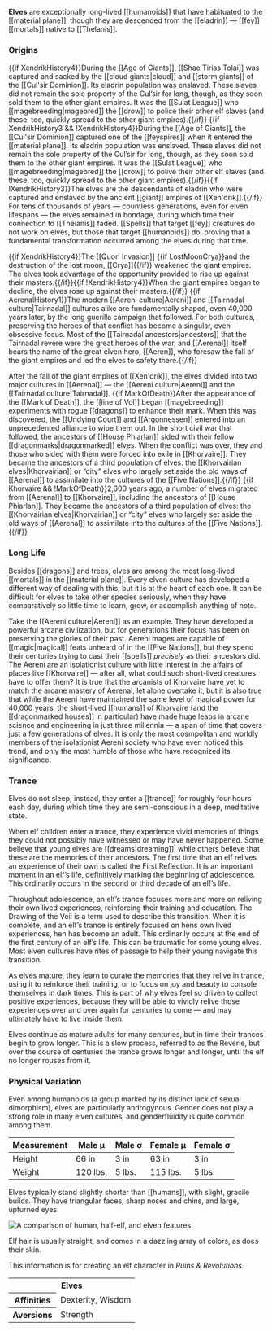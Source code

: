 **Elves** are exceptionally long-lived
[[humanoids]] that have habituated to the
[[material plane]], though they are descended
from the [[eladrin]] — [[fey]] [[mortals]] native
to [[Thelanis]].

### Origins

{{if XendrikHistory4}}During the [[Age of Giants]],
[[Shae Tirias Tolai]] was captured and sacked
by the [[cloud giants|cloud]] and [[storm giants]]
of the [[Cul'sir Dominion]]. Its eladrin
population was enslaved. These slaves did not
remain the sole property of the Cul’sir for long,
though, as they soon sold them to the other
giant empires. It was the [[Sulat League]] who
[[magebreeding|magebred]] the [[drow]] to police
their other elf slaves (and these, too, quickly
spread to the other giant empires).{{/if}}
{{if XendrikHistory3 && !XendrikHistory4}}During
the [[Age of Giants]], the [[Cul'sir Dominion]]
captured one of the [[feyspires]] when it entered
the [[material plane]]. Its eladrin population was
enslaved. These slaves did not remain the sole
property of the Cul’sir for long, though, as they
soon sold them to the other giant empires. It was
the [[Sulat League]] who [[magebreeding|magebred]]
the [[drow]] to polive their other elf slaves
(and these, too, quickly spread to the other giant
empires).{{/if}}{{if !XendrikHistory3}}The elves
are the descendants of eladrin who were captured
and enslaved by the ancient [[giant]] empires of
[[Xen'drik]].{{/if}} For tens of thousands of
years — countless generations, even for elven
lifespans — the elves remained in bondage, during
which time their connection to [[Thelanis]] faded.
[[Spells]] that target [[fey]] creatures do not
work on elves, but those that target [[humanoids]]
do, proving that a fundamental transformation
occurred among the elves during that time.

{{if XendrikHistory4}}The [[Quori Invasion]]
{{if LostMoonCrya}}and the destruction of the
lost moon, [[Crya]]{{/if}} weakened the giant
empires. The elves took advantage of the
opportunity provided to rise up against their
masters.{{/if}}{{if !XendrikHistory4}}When the
giant empires began to decline, the elves rose
up against their masters.{{/if}}
{{if AerenalHistory1}}The modern
[[Aereni culture|Aereni]] and
[[Tairnadal culture|Tairnadal]] cultures alike
are fundamentally shaped, even 40,000 years later,
by the long guerilla campaign that followed. For
both cultures, preserving the heroes of that
conflict has become a singular, even obsessive
focus. Most of the [[Tairnadal ancestors|ancestors]]
that the Tairnadal revere were the great heroes
of the war, and [[Aerenal]] itself bears the name
of the great elven hero, [[Aeren]], who foresaw
the fall of the giant empires and led the elves
to safety there.{{/if}}

After the fall of the giant empires of [[Xen'drik]],
the elves divided into two major cultures in
[[Aerenal]] — the [[Aereni culture|Aereni]] and
the [[Tairnadal culture|Tairnadal]].
{{if MarkOfDeath}}After the appearance of the
[[Mark of Death]], the [[line of Vol]] began
[[magebreeding]] experiments with rogue [[dragons]]
to enhance their mark. When this was discovered,
the [[Undying Court]] and [[Argonnessen]] entered
into an unprecedented alliance to wipe them out.
In the short civil war that followed, the ancestors
of [[House Phiarlan]] sided with their fellow
[[dragonmarks|dragonmarked]] elves. When the
conflict was over, they and those who sided with
them were forced into exile in [[Khorvaire]].
They became the ancestors of a third population
of elves: the [[Khorvairian elves|Khorvairian]]
or “city” elves who largely set aside the old
ways of [[Aerenal]] to assimilate into the
cultures of the [[Five Nations]].{{/if}}
{{if Khorvaire && !MarkOfDeath}}2,600 years ago,
a number of elves migrated from [[Aerenal]] to
[[Khorvaire]], including the ancestors of
[[House Phiarlan]]. They became the ancestors of
a third population of elves: the
[[Khorvairian elves|Khorvairian]] or “city”
elves who largely set aside the old ways of
[[Aerenal]] to assimilate into the cultures of
the [[Five Nations]].{{/if}}

### Long Life

Besides [[dragons]] and trees, elves are among
the most long-lived [[mortals]] in the
[[material plane]]. Every elven culture has
developed a different way of dealing with this,
but it is at the heart of each one. It can be
difficult for elves to take other species
seriously, when they have comparatively so little
time to learn, grow, or accomplish anything of
note.

Take the [[Aereni culture|Aereni]] as an example.
They have developed a powerful arcane
civilization, but for generations their focus
has been on preserving the glories of their past.
Aereni mages are capable of [[magic|magical]]
feats unheard of in the [[Five Nations]], but
they spend their centuries trying to cast their
[[spells]] _precisely_ as their ancestors did.
The Aereni are an isolationist culture with little
interest in the affairs of places like
[[Khorvaire]] — after all, what could such
short-lived creatures have to offer them? It is
true that the arcanists of Khorvaire have yet to
match the arcane mastery of Aerenal, let alone
overtake it, but it is also true that while the
Aereni have maintained the same level of magical
power for 40,000 years, the short-lived
[[humans]] of Khorvaire (and the
[[dragonmarked houses]] in particular) have made
huge leaps in arcane science and engineering in
just three millennia — a span of time that covers
just a few generations of elves. It is only the
most cosmpolitan and worldly members of the
isolationist Aereni society who have even noticed
this trend, and only the most humble of those
who have recognized its significance.

### Trance

Elves do not sleep; instead, they enter a
[[trance]] for roughly four hours each day, during
which time they are semi-conscious in a deep,
meditative state.

When elf children enter a trance, they experience
vivid memories of things they could not possibly
have witnessed or may have never happened. Some
believe that young elves are [[dreams|dreaming]],
while others believe that these are the memories
of their ancestors. The first time that an elf
relives an experience of their own is called the
First Reflection. It is an important moment in
an elf’s life, definitively marking the beginning
of adolescence. This ordinarily occurs in the
second or third decade of an elf’s life.

Throughout adolescence, an elf’s trance focuses
more and more on reliving their own lived
experiences, reinforcing their training and
education. The Drawing of the Veil is a term
used to describe this transition. When it is
complete, and an elf’s trance is entirely focused
on hens own lived experiences, hen has become
an adult. This ordinarily occurs at the end of
the first century of an elf’s life. This can be
traumatic for some young elves. Most elven
cultures have rites of passage to help their
young navigate this transition.

As elves mature, they learn to curate the
memories that they relive in trance, using it to
reinforce their training, or to focus on joy and
beauty to console themselves in dark times. This
is part of why elves feel so driven to collect
positive experiences, because they will be able
to vividly relive those experiences over and over
again for centuries to come — and may ultimately
have to live inside them.

Elves continue as mature adults for many
centuries, but in time their trances begin to
grow longer. This is a slow process, referred to
as the Reverie, but over the course of centuries
the trance grows longer and longer, until the
elf no longer rouses from it.

### Physical Variation

Even among humanoids (a group marked by its
distinct lack of sexual dimorphism), elves are
particularly androgynous. Gender does not play
a strong role in many elven cultures, and
genderfluidity is quite common among them.

| Measurement | Male μ   | Male σ | Female μ | Female σ |
|-------------|----------|--------|----------|----------|
| Height      | 66 in    | 3 in   | 63 in    | 3 in     |     
| Weight      | 120 lbs. | 5 lbs. | 115 lbs. | 5 lbs.   |

Elves typically stand slightly shorter than
[[humans]], with slight, gracile builds. They
have triangular faces, sharp noses and chins,
and large, upturned eyes.

![A comparison of human, half-elf, and elven features](/img/elf-human-faces.jpg)

Elf hair is usually straight, and comes in a
dazzling array of colors, as does their skin.

<section class="rnr">
<p>This information is for creating an elf
character in <em>Ruins &amp; Revolutions.</em></p>
<table class="rnr-species"><tbody>
<tr><th colspan="2">Elves</th></tr>
<tr><th>Affinities</th><td>Dexterity, Wisdom</td></tr>
<tr><th>Aversions</th><td>Strength</td></tr>
</tbody></table>
</section>